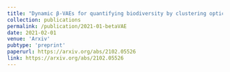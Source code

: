 ```yaml
---
title: "Dynamic β-VAEs for quantifying biodiversity by clustering optically recorded insect signals"
collection: publications
permalink: /publication/2021-01-betaVAE
date: 2021-02-01
venue: 'Arxiv'
pubtype: 'preprint'
paperurl: https://arxiv.org/abs/2102.05526
link: https://arxiv.org/abs/2102.05526
---
```

